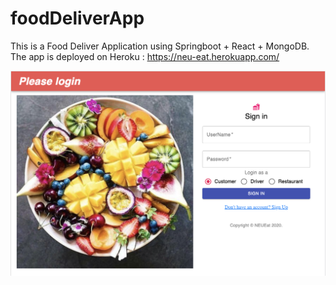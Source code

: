 # foodDeliverApp
This is a Food Deliver Application using Springboot + React + MongoDB. The app is deployed on Heroku : https://neu-eat.herokuapp.com/

![image](image/login.png)
